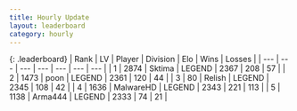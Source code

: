 ```yaml
---
title: Hourly Update
layout: leaderboard
category: hourly
---
```


{: .leaderboard}
| Rank | LV | Player | Division | Elo | Wins | Losses |
| --- | --- | --- | --- | --- | --- | --- |
| <span data-change="3">1</span> | 2874 | <span title="ID: 353063">Sktima</span> | LEGEND | <span data-change="31">2367</span> | <span data-change="5">208</span> | <span data-change="0">57</span> |
| <span data-change="-1">2</span> | 1473 | <span title="ID: 540690">poon</span> | LEGEND | <span data-change="0">2361</span> | <span data-change="0">120</span> | <span data-change="0">44</span> |
| <span data-change="0">3</span> | 80 | <span title="ID: 758005">Relish</span> | LEGEND | <span data-change="8">2345</span> | <span data-change="2">108</span> | <span data-change="0">42</span> |
| <span data-change="-2">4</span> | 1636 | <span title="ID: 261794">MalwareHD</span> | LEGEND | <span data-change="0">2343</span> | <span data-change="0">221</span> | <span data-change="0">113</span> |
| <span data-change="2">5</span> | 1138 | <span title="ID: 1034">Arma444</span> | LEGEND | <span data-change="8">2333</span> | <span data-change="1">74</span> | <span data-change="0">21</span> |
